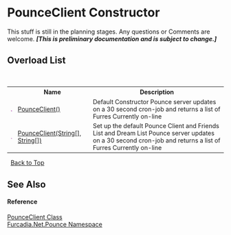 # PounceClient Constructor 
This stuff is still in the planning stages. Any questions or Comments are welcome. _**\[This is preliminary documentation and is subject to change.\]**_


## Overload List
&nbsp;<table><tr><th></th><th>Name</th><th>Description</th></tr><tr><td>![Public method](media/pubmethod.gif "Public method")</td><td><a href="M_Furcadia_Net_Pounce_PounceClient__ctor">PounceClient()</a></td><td>
Default Constructor 
Pounce server updates on a 30 second cron-job and returns a list of Furres Currently on-line</td></tr><tr><td>![Public method](media/pubmethod.gif "Public method")</td><td><a href="M_Furcadia_Net_Pounce_PounceClient__ctor_1">PounceClient(String[], String[])</a></td><td>
Set up the default Pounce Client and Friends List and Dream List 
Pounce server updates on a 30 second cron-job and returns a list of Furres Currently on-line</td></tr></table>&nbsp;
<a href="#pounceclient-constructor">Back to Top</a>

## See Also


#### Reference
<a href="T_Furcadia_Net_Pounce_PounceClient">PounceClient Class</a><br /><a href="N_Furcadia_Net_Pounce">Furcadia.Net.Pounce Namespace</a><br />